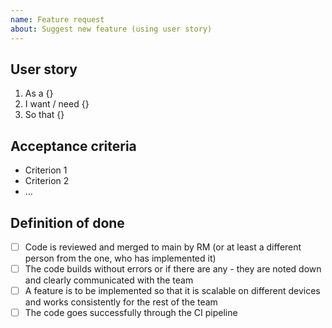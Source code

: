 ```yaml
---
name: Feature request
about: Suggest new feature (using user story)
---
```


## User story
1. As a {}
2. I want / need {}
3. So that {}

## Acceptance criteria
* Criterion 1
* Criterion 2
* ...

## Definition of done
- [ ] Code is reviewed and merged to main by RM (or at least a different person from the one, who has implemented it)
- [ ] The code builds without errors or if there are any - they are noted down and clearly communicated with the team
- [ ] A feature is to be implemented so that it is scalable on different devices and works consistently for the rest of the team
- [ ] The code goes successfully through the CI pipeline
